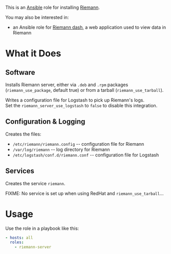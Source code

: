 This is an [Ansible](http://www.ansible.com/home) role for installing
[Riemann](http://riemann.io).

You may also be interested in:

* an Ansible role for
  [Riemann dash](https://github.com/dhruvbansal/riemann-dash-ansible-role),
  a web application used to view data in Riemann

# What it Does

## Software

Installs Riemann server, either via `.deb` and `.rpm` packages
(`riemann_use_package`, default true) or from a tarball
(`riemann_use_tarball`).

Writes a configuration file for Logstash to pick up Riemann's logs.  
Set the `riemann_server_use_logstash` to `false` to disable this
integration.

## Configuration & Logging

Creates the files:

* `/etc/riemann/riemann.config` -- configuration file for Riemann
* `/var/log/riemann` -- log directory for Riemann
* `/etc/logstash/conf.d/riemann.conf` -- configuration file for Logstash

## Services

Creates the service `riemann`.

FIXME: No service is set up when using RedHat and
`riemann_use_tarball`...


# Usage

Use the role in a playbook like this:

```yaml
- hosts: all
  roles:
    - riemann-server
```

